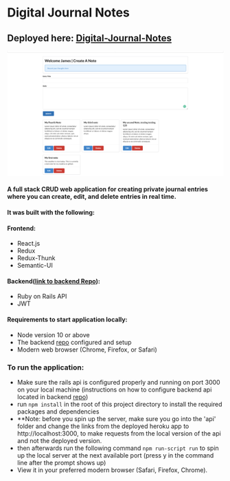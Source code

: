 # Digital Journal Notes

## Deployed here: [Digital-Journal-Notes](https://digital-journal-notes.herokuapp.com/)

![digitalNotesScreenShot](public/digitalNotesScreenCap.png)


#### A full stack CRUD web application for creating private journal entries where you can create, edit, and delete entries in real time.
#### It was built with the following:
#### Frontend:
- React.js
- Redux
- Redux-Thunk
- Semantic-UI

#### Backend([link to backend Repo](https://github.com/jtx007/Digital-Journal-Notes-API)):
- Ruby on Rails API
- JWT

#### Requirements to start application locally:
- Node version 10 or above
- The backend [repo](https://github.com/jtx007/Digital-Journal-Notes-API) configured and setup
- Modern web browser (Chrome, Firefox, or Safari)

### To run the application:
- Make sure the rails api is configured properly and running on port 3000 on your local machine (instructions on how to configure backend api located in backend [repo](https://github.com/jtx007/Digital-Journal-Notes-API))
- run `npm install` in the root of this project directory to install the required packages and dependencies
- **Note: before you spin up the server, make sure you go into the 'api' folder and change the links from the deployed heroku app to http://localhost:3000, to make requests from the local version of the api and not the deployed version.
- then afterwards run the following command `npm run-script run` to spin up the local server at the next available port (press y in the command line after the prompt shows up)
- View it in your preferred modern browser (Safari, Firefox, Chrome).

